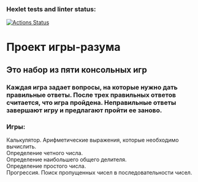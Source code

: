 ### Hexlet tests and linter status:
[![Actions Status](https://github.com/Lerrrr/frontend-project-lvl1/workflows/hexlet-check/badge.svg)](https://github.com/Lerrrr/frontend-project-lvl1/actions)
# Проект игры-разума
## Это набор из пяти консольных игр
### Каждая игра задает вопросы, на которые нужно дать правильные ответы. После трех правильных ответов считается, что игра пройдена. Неправильные ответы завершают игру и предлагают пройти ее заново. <br> 
### Игры: <br>
Калькулятор. Арифметические выражения, которые необходимо вычислить. <br>
Определение четного числа. <br>
Определение наибольшего общего делителя. <br>
Определение простого числа. <br>
Прогрессия. Поиск пропущенных чисел в последовательности чисел.
